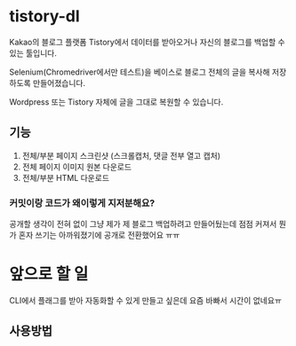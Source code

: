 # tistory-dl

Kakao의 블로그 플랫폼 Tistory에서 데이터를 받아오거나 자신의 블로그를 백업할 수 있는 툴입니다.

Selenium(Chromedriver에서만 테스트)을 베이스로 블로그 전체의 글을 복사해 저장하도록 만들어졌습니다.

Wordpress 또는 Tistory 자체에 글을 그대로 복원할 수 있습니다.

## 기능
1. 전체/부분 페이지 스크린샷
(스크롤캡처, 댓글 전부 열고 캡처)
1. 전체 페이지 이미지 원본 다운로드
1. 전체/부분 HTML 다운로드
### 커밋이랑 코드가 왜이렇게 지저분해요?
공개할 생각이 전혀 없이 그냥 제가 제 블로그 백업하려고 만들어뒀는데 점점 커져서 뭔가 혼자 쓰기는 아까워졌기에 공개로 전환했어요 ㅠㅠ
# 앞으로 할 일
CLI에서 플래그를 받아 자동화할 수 있게 만들고 싶은데 요즘 바빠서 시간이 없네요ㅠ

## 사용방법

